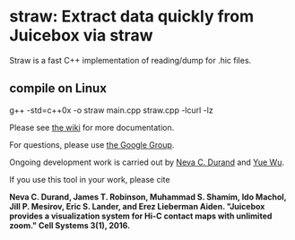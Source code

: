 # straw: Extract data quickly from Juicebox via straw
Straw is a fast C++ implementation of reading/dump for .hic files.
## compile on Linux
 g++ -std=c++0x -o straw main.cpp straw.cpp -lcurl -lz
 
Please see [the wiki](https://github.com/theaidenlab/straw/wiki) for more documentation.

For questions, please use
[the Google Group](https://groups.google.com/forum/#!forum/3d-genomics).

Ongoing development work is carried out by <a href="http://www.cherniavsky.net/neva/">Neva C. Durand</a> and <a href="https://mikeaalv.github.io/">Yue Wu</a>.

If you use this tool in your work, please cite 

**Neva C. Durand, James T. Robinson, Muhammad S. Shamim, Ido Machol, Jill P. Mesirov, Eric S. Lander, and Erez Lieberman Aiden. "Juicebox provides a visualization system for Hi-C contact maps with unlimited zoom." Cell Systems 3(1), 2016.**

